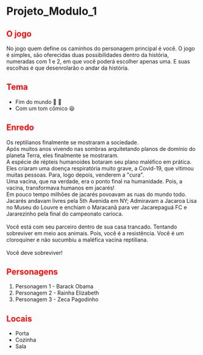# Projeto_Modulo_1

<h2 style = 'color:red;'> O jogo </h2>
No jogo quem define os caminhos do personagem principal é você. O jogo é simples, são oferecidas duas possibilidades dentro da história, numeradas com 1 e 2, em que você poderá escolher apenas uma. E suas escolhas é que desenrolarão o andar da história.

<h2 style = 'color:red;'> Tema </h2>

- Fim do mundo  :crocodile: :syringe:
- Com um tom cômico  :laughing:

<h2 style = 'color:red;'> Enredo </h2>
Os reptilianos finalmente se mostraram a sociedade.<br>
Após muitos anos vivendo nas sombras arquitetando planos de domínio do planeta Terra, eles finalmente se mostraram.<br>
A espécie de répteis humanoides botaram seu plano maléfico em prática. Eles criaram uma doença respiratória muito grave, a Covid-19, que vitimou muitas pessoas. Para, logo depois, venderem a "cura".<br>
Uma vacina, que na verdade, era o ponto final na humanidade. Pois, a vacina, transformava humanos em jacarés!<br>
Em pouco tempo milhões de jacarés povoavam as ruas do mundo todo. Jacarés andavam livres pela 5th Avenida em NY; Admiravam a Jacaroa Lisa no Museu do Louvre e enchiam o Maracanã para ver Jacarepaguá FC e Jararezinho pela final do campeonato carioca.<br>
<br>
Você está com seu parceiro dentro de sua casa trancado. Tentando sobreviver em meio aos animais. Pois, você é a resistência. Você é um cloroquiner e não sucumbiu a maléfica vacina reptiliana.<br>
<br>
Você deve sobreviver!

<h2 style = 'color:red;'> Personagens</h2>

1. Personagem 1 - Barack Obama
2. Personagem 2 - Rainha Elizabeth
3. Personagem 3 - Zeca Pagodinho

<h2 style = 'color:red;'> Locais </h2>

- Porta
- Cozinha
- Sala
